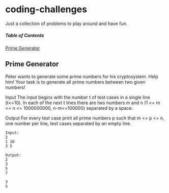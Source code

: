 # coding-challenges
Just a collection of problems to play around and have fun.

##### Table of Contents  
[Prime Generator](#primegenerator)


<a name="primegenerator"/>

## Prime Generator
Peter wants to generate some prime numbers for his cryptosystem. Help him! Your task is to generate all prime numbers between two given numbers!

Input
The input begins with the number t of test cases in a single line (t<=10). In each of the next t lines there are two numbers m and n (1 <= m <= n <= 1000000000, n-m<=100000) separated by a space.

Output
For every test case print all prime numbers p such that m <= p <= n, one number per line, test cases separated by an empty line.

```
Input:
2
1 10
3 5

Output:
2
3
5
7

3
5
```
